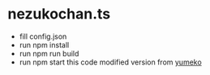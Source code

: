 # nezukochan.ts

* fill config.json
* run npm install
* run npm run build
* run npm start
this code modified version from [yumeko](https://github.com/SharifPoetra/yumeko)
